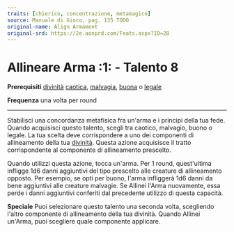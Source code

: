 ```yaml
---
traits: [chierico, concentrazione, metamagico]
source: Manuale di Gioco, pag. 135 TODO
original-name: Align Armament
original-srd: https://2e.aonprd.com/Feats.aspx?ID=28
---
```


# Allineare Arma :1: - Talento 8

**Prerequisiti** [divinità](/classi/chierico#divinita)
[caotica](/tratti/caotico), [malvagia](/tratti/male), [buona](/tratti/bene) o
[legale](/tratti/legale)

**Frequenza** una volta per round

---

Stabilisci una concordanza metafisica fra un'arma e i principi della tua fede.
Quando acquisisci questo talento, scegli tra caotico, malvagio, buono o legale.
La tua scelta deve corrispondere a uno dei componenti di allineamento della tua
[divinità](/classi/chierico#divinita). Questa azione acquisisce il tratto
corrispondente al componente di allineamento prescelto.

Quando utilizzi questa azione, tocca un'arma. Per 1 round, quest'ultima infligge
1d6 danni aggiuntivi del tipo prescelto alle creature di allineamento opposto.
Per esempio, se opti per buono, l'arma infliggerà 1d6 danni da bene aggiuntivi
alle creature malvagie. Se Allinei l'Arma nuovamente, essa perde i danni
aggiuntivi conferiti dal precedente utilizzo di questa capacità.

**Speciale** Puoi selezionare questo talento una seconda volta, scegliendo
l'altro componente di allineamento della tua divinità. Quando Allinei un'Arma,
puoi scegliere quale componente applicare.
